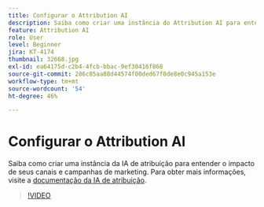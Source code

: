 ```yaml
---
title: Configurar o Attribution AI
description: Saiba como criar uma instância do Attribution AI para entender o impacto de seus canais e campanhas de marketing.
feature: Attribution AI
role: User
level: Beginner
jira: KT-4174
thumbnail: 32668.jpg
exl-id: ea64175d-c2b4-4fcb-bbac-9ef30416f868
source-git-commit: 286c85aa88d44574f00ded67f0de8e0c945a153e
workflow-type: tm+mt
source-wordcount: '54'
ht-degree: 46%

---
```


# Configurar o Attribution AI

Saiba como criar uma instância da IA de atribuição para entender o impacto de seus canais e campanhas de marketing. Para obter mais informações, visite a [documentação da IA de atribuição](https://experienceleague.adobe.com/docs/experience-platform/intelligent-services/attribution-ai/overview.html).

>[!VIDEO](https://video.tv.adobe.com/v/32668?learn=on&enablevpops)
